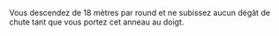 Vous descendez de 18 mètres par round et ne subissez aucun dégât de chute tant que vous portez cet anneau au doigt.
